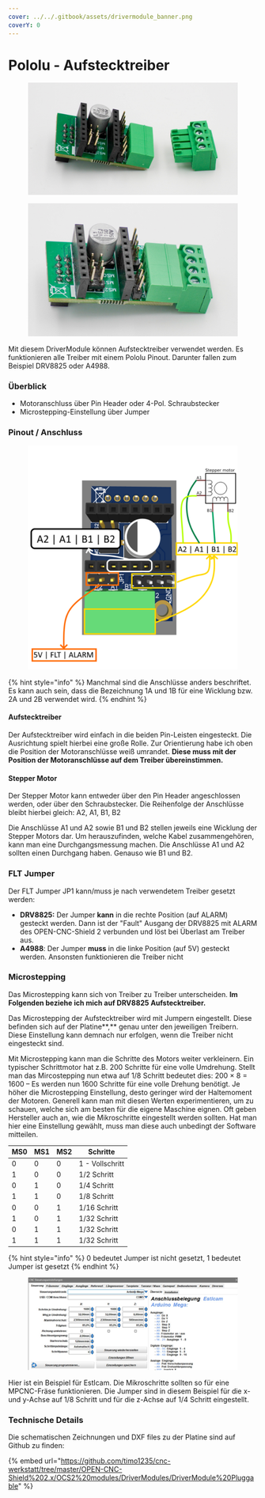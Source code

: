 ```yaml
---
cover: ../../.gitbook/assets/drivermodule_banner.png
coverY: 0
---
```


# Pololu - Aufstecktreiber

<div>

<figure><img src="../../.gitbook/assets/driver pololu-2-1200px (1).jpg" alt=""><figcaption></figcaption></figure>

 

<figure><img src="../../.gitbook/assets/driver pololu-3-1200px.jpg" alt=""><figcaption></figcaption></figure>

</div>

Mit diesem DriverModule können Aufstecktreiber verwendet werden. Es funktionieren alle Treiber mit einem Pololu Pinout. Darunter fallen zum Beispiel DRV8825 oder A4988.&#x20;

### Überblick

* Motoranschluss über Pin Header oder 4-Pol. Schraubstecker
* Microstepping-Einstellung über Jumper

### Pinout **/ Anschluss**

<figure><img src="../../.gitbook/assets/pololu connection.png" alt=""><figcaption></figcaption></figure>

{% hint style="info" %}
Manchmal sind die Anschlüsse anders beschriftet. Es kann auch sein, dass die Bezeichnung 1A und 1B für eine Wicklung bzw. 2A und 2B verwendet wird.
{% endhint %}

#### Aufstecktreiber

Der Aufstecktreiber wird einfach in die beiden Pin-Leisten eingesteckt. Die Ausrichtung spielt hierbei eine große Rolle. Zur Orientierung habe ich oben die Position der Motoranschlüsse weiß umrandet. **Diese muss mit der Position der Motoranschlüsse auf dem Treiber übereinstimmen.**

#### Stepper Motor

Der Stepper Motor kann entweder über den Pin Header angeschlossen werden, oder über den Schraubstecker. Die Reihenfolge der Anschlüsse bleibt hierbei gleich: A2, A1, B1, B2

Die Anschlüsse A1 und A2 sowie B1 und B2 stellen jeweils eine Wicklung der Stepper Motors dar. Um herauszufinden, welche Kabel zusammengehören, kann man eine Durchgangsmessung machen. Die Anschlüsse A1 und A2 sollten einen Durchgang haben. Genauso wie B1 und B2.

### FLT Jumper

Der FLT Jumper JP1 kann/muss je nach verwendetem Treiber gesetzt werden:

* **DRV8825:** Der Jumper **kann** in die rechte Position (auf ALARM) gesteckt werden. Dann ist der "Fault" Ausgang der DRV8825 mit ALARM des OPEN-CNC-Shield 2 verbunden und löst bei Überlast am Treiber aus.&#x20;
* **A4988**: Der Jumper **muss** in die linke Position (auf 5V) gesteckt werden. Ansonsten funktionieren die Treiber nicht

### Microstepping

Das Microstepping kann sich von Treiber zu Treiber unterscheiden. **Im Folgenden beziehe ich mich auf DRV8825 Aufstecktreiber.**

Das Microstepping der Aufstecktreiber wird mit Jumpern eingestellt. Diese befinden sich auf der Platine**,** genau unter den jeweiligen Treibern. Diese Einstellung kann demnach nur erfolgen, wenn die Treiber nicht eingesteckt sind.

Mit Microstepping kann man die Schritte des Motors weiter verkleinern. Ein typischer Schrittmotor hat z.B. 200 Schritte für eine volle Umdrehung. Stellt man das Mircostepping nun etwa auf 1/8 Schritt bedeutet dies: 200 × 8 = 1600 – Es werden nun 1600 Schritte für eine volle Drehung benötigt. Je höher die Microstepping Einstellung, desto geringer wird der Haltemoment der Motoren. Generell kann man mit diesen Werten experimentieren, um zu schauen, welche sich am besten für die eigene Maschine eignen. Oft geben Hersteller auch an, wie die Mikroschritte eingestellt werden sollten. Hat man hier eine Einstellung gewählt, muss man diese auch unbedingt der Software mitteilen.

| MS0 | MS1 | MS2 | Schritte        |
| --- | --- | --- | --------------- |
| 0   | 0   | 0   | 1 - Vollschritt |
| 1   | 0   | 0   | 1/2 Schritt     |
| 0   | 1   | 0   | 1/4 Schritt     |
| 1   | 1   | 0   | 1/8 Schritt     |
| 0   | 0   | 1   | 1/16 Schritt    |
| 1   | 0   | 1   | 1/32 Schritt    |
| 0   | 1   | 1   | 1/32 Schritt    |
| 1   | 1   | 1   | 1/32 Schritt    |

{% hint style="info" %}
0 bedeutet Jumper ist nicht gesetzt, 1 bedeutet Jumper ist gesetzt
{% endhint %}

<figure><img src="../../.gitbook/assets/estlcam_microstepps.jpg" alt=""><figcaption></figcaption></figure>

Hier ist ein Beispiel für Estlcam. Die Mikroschritte sollten so für eine MPCNC-Fräse funktionieren. Die Jumper sind in diesem Beispiel für die x- und y-Achse auf 1/8 Schritt und für die z-Achse auf 1/4 Schritt eingestellt.

### Technische Details

Die schematischen Zeichnungen und DXF files zu der Platine sind auf Github zu finden:

{% embed url="https://github.com/timo1235/cnc-werkstatt/tree/master/OPEN-CNC-Shield%202.x/OCS2%20modules/DriverModules/DriverModule%20Pluggable" %}
